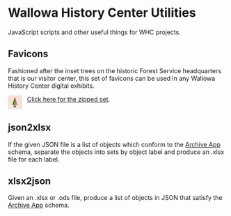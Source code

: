 # Wallowa History Center Utilities
 JavaScript scripts and other useful things for WHC projects. 

## Favicons

Fashioned after the inset trees on the historic Forest Service headquarters that is our visitor center, this set of favicons can be used in any Wallowa History Center digital exhibits. 

<img src="favicons/favicon-32x32.png" align="top"> &nbsp; [Click here for the zipped set](https://github.com/wallowadigitalexhibits/whc-utilities/blob/main/favicons/favicons.zip?raw=true).

## json2xlsx

If the given JSON file is a list of objects which conform to the [Archive App](https://github.com/wallowadigitalexhibits/archive-app) schema, separate the objects into sets by object label and produce an .xlsx file for each label.

## xlsx2json

Given an .xlsx or .ods file, produce a list of objects in JSON that satisfy the [Archive App](https://github.com/wallowadigitalexhibits/archive-app) schema.
